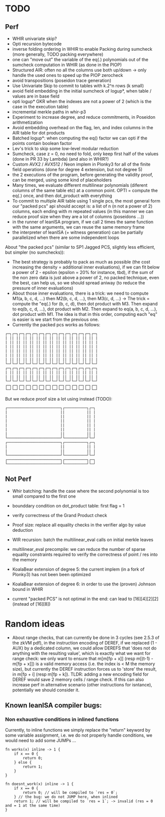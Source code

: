 # TODO

## Perf

- WHIR univariate skip?
- Opti recursion bytecode
- inverse folding ordering in WHIR to enable Packing during sumcheck (more generally, TODO packing everywhere)
- one can "move out" the variable of the eq(.) polynomials out of the sumcheck computation in WHIR (as done in the PIOP)
- Structured AIR: often no all the columns use both up/down -> only handle the used ones to speed up the PIOP zerocheck
- avoid transpositions (poseidon trace generation)
- Use Univariate Skip to commit to tables with k.2^n rows (k small)
- avoid field embedding in the initial sumcheck of logup*, when table / values are in base field
- opti logup* GKR when the indexes are not a power of 2 (which is the case in the execution table)
- incremental merkle paths in whir-p3
- Experiment to increase degree, and reduce commitments, in Poseidon arithmetization
- Avoid embedding overhead on the flag, len, and index columns in the AIR table for dot products
- Batched logup*: when computing the eq() factor we can opti if the points contain boolean factor
- Lev's trick to skip some low-level modular reduction
- Sumcheck, case z = 0, no need to fold, only keep first half of the values (done in PR 33 by Lambda) (and also in WHIR?)
- Custom AVX2 / AVX512 / Neon implem in Plonky3 for all of the finite field operations (done for degree 4 extension, but not degree 5)
- the 2 executions of the program, before generating the validity proof, can be merged, using some kind of placeholders
- Many times, we evaluate different multilinear polynomials (diferent columns of the same table etc) at a common point. OPTI = compute the eq(.) once, and then dot_product with everything
- To commit to multiple AIR table using 1 single pcs, the most general form our "packed pcs" api should accept is:
 a list of n (n not a power of 2) columns, each ending with m repeated values (in this manner we can reduce proof size when they are a lot of columns (poseidons ...))
- in the runner of leanISA program, if we call 2 times the same function with the same arguments, we can reuse the same memory frame
- the interpreter of leanISA (+ witness generation) can be partially parallelized when there are some independent loops

About "the packed pcs" (similar to SP1 Jagged PCS, slightly less efficient, but simpler (no sumchecks)):
- The best strategy is probably to pack as much as possible (the cost increasing the density = additional inner evaluations), if we can fit below a power of 2 - epsilon  (epsilon = 20% for instance, tbd), if the sum of the non zero data is just above a power of 2, no packed technique, even the best, can help us, so we should spread aniway (to reduce the pressure of inner evaluations)
- About those inner evaluations, there is a trick: we need to compute M1(a, b, c, d, ...) then M2(b, c, d, ...), then M3(c, d, ...) -> The trick = compute the "eq(.) for (b, c, d), then dot product with M3. Then expand to eq(b, c, d, ...), dot product with M2. Then expand to eq(a, b, c, d, ...), dot product with M1. The idea is that in this order, computing each "eq" is easier is we start from the previous one.
- Currently the packed pcs works as follows:

```
┌─┐┌─┐┌─┐┌─┐┌─┐┌─┐┌─┐┌─┐┌─┐┌─┐┌─┐┌─┐┌─┐┌─┐
| || || || || || || || || || || || || || |
| || || || || || || || || || || || || || |
| || || || || || || || || || || || || || |
| || || || || || || || || || || || || || |
| || || || || || || || || || || || || || |
| || || || || || || || || || || || || || |
└─┘└─┘└─┘└─┘└─┘└─┘└─┘└─┘└─┘└─┘└─┘└─┘└─┘└─┘
┌─┐┌─┐┌─┐┌─┐┌─┐┌─┐┌─┐┌─┐┌─┐┌─┐┌─┐┌─┐┌─┐┌─┐
| || || || || || || || || || || || || || |
| || || || || || || || || || || || || || |
└─┘└─┘└─┘└─┘└─┘└─┘└─┘└─┘└─┘└─┘└─┘└─┘└─┘└─┘
┌─┐┌─┐┌─┐┌─┐┌─┐┌─┐┌─┐┌─┐┌─┐┌─┐┌─┐┌─┐┌─┐┌─┐
└─┘└─┘└─┘└─┘└─┘└─┘└─┘└─┘└─┘└─┘└─┘└─┘└─┘└─┘
```

But we reduce proof size a lot using instead (TODO):

```
┌────────────────────────┐┌──────────┐┌─┐
|                        ||          || |
|                        ||          || |
|                        ||          || |
|                        ||          || |
|                        ||          || |
|                        ||          || |
└────────────────────────┘└──────────┘└─┘
┌────────────────────────┐┌──────────┐┌─┐
|                        ||          || |
|                        ||          || |
└────────────────────────┘└──────────┘└─┘
┌────────────────────────┐┌──────────┐┌─┐
└────────────────────────┘└──────────┘└─┘
```

## Not Perf

- Whir batching: handle the case where the second polynomial is too small compared to the first one
- bounddary condition on dot_product table: first flag = 1
- verify correctness of the Grand Product check
- Proof size: replace all equality checks in the verifier algo by value deduction
- WIR recursion: batch the multilinear_eval calls on initial merkle leaves
- multilinear_eval precompile: we can reduce the number of sparse equality constraints required to verify the correctness of point / res into the memory

- KoalaBear extension of degree 5: the current implem (in a fork of Plonky3) has not been been optimized
- KoalaBear extension of degree 6: in order to use the (proven) Johnson bound in WHIR
- current "packed PCS" is not optimal in the end: can lead to [16][4][2][2] (instead of [16][8])


# Random ideas

- About range checks, that can currently be done in 3 cycles (see 2.5.3 of the zkVM pdf), in the instruction encoding of DEREF, if we replaced (1 - AUX) by a dedicated column,
  we could allow DEREFS that 'does not do anything with the resulting value', which is exactly what we want for range check: we only want to ensure that m[m[fp + x]] (resp m[(t-1) - m[fp + x]])
  is a valid memory access (i.e. the index is < M the memory size), but currently the DEREF instruction forces us to 'store' the result, in m[fp + i] (resp m[fp + k]).
  TLDR: adding a new encoding field for DEREF would save 2 memory cells / range check. If this can also increase perf in alternative scenario (other instructions for isntance),
  potentially we should consider it.

## Known leanISA compiler bugs:

### Non exhaustive conditions in inlined functions

Currently, to inline functions we simply replace the "return" keyword by some variable assignment, i.e.
we do not properly handle conditions, we would need to add some JUMPs ...

```
fn works(x) inline -> 1 {
    if x == 0 {
        return 0;
    } else {
        return 1;
    }
}

fn doesnt_work(x) inline -> 1 {
    if x == 0 {
        return 0; // will be compiled to `res = 0`;
    } // the bug: we do not JUMP here, when inlined
    return 1; // will be compiled to `res = 1`; -> invalid (res = 0 and = 1 at the same time)
}
```

